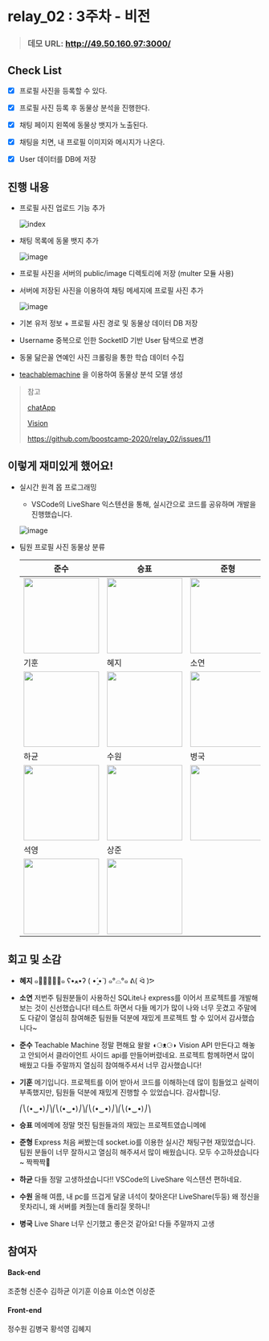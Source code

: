 # relay_02 : 3주차 - 비전

> ###  데모 URL: http://49.50.160.97:3000/

## Check List

- [x] 프로필 사진을 등록할 수 있다.
- [x] 프로필 사진 등록 후 동물상 분석을 진행한다.
- [x] 채팅 페이지 왼쪽에 동물상 뱃지가 노출된다.
- [x] 채팅을 치면, 내 프로필 이미지와 메시지가 나온다.
- [x] User 데이터를 DB에 저장



## 진행 내용

- 프로필 사진 업로드 기능 추가

  ![index](https://user-images.githubusercontent.com/53181778/90337149-9498c480-e01b-11ea-83f6-12fdf9b495d7.png)

- 채팅 목록에 동물 뱃지 추가

  ![image](https://user-images.githubusercontent.com/53181778/90329478-33073480-dfe0-11ea-8cb2-826af81261bc.png)

- 프로필 사진을 서버의 public/image 디렉토리에 저장 (multer 모듈 사용)

- 서버에 저장된 사진을 이용하여 채팅 메세지에 프로필 사진 추가

  ![image](https://user-images.githubusercontent.com/53181778/90338585-a2ebde00-e025-11ea-9f08-dc3b806f8c60.png)

- 기본 유저 정보 + 프로필 사진 경로 및 동물상 데이터 DB 저장

- Username 중복으로 인한 SocketID 기반 User 탐색으로 변경

- 동물 닮은꼴 연예인 사진 크롤링을 통한 학습 데이터 수집

- [teachablemachine](https://teachablemachine.withgoogle.com/) 을 이용하여 동물상 분석 모델 생성

> 참고
>
> [chatApp](./chatapp/Readme.md)
>
> [Vision](./Vision/README.md)
>
> https://github.com/boostcamp-2020/relay_02/issues/11


## 이렇게 재미있게 했어요!

- 실시간 원격 몹 프로그래밍

  - VSCode의 LiveShare 익스텐션을 통해, 실시간으로 코드를 공유하며 개발을 진행했습니다.

  ![image](https://user-images.githubusercontent.com/53181778/90329239-c4c17280-dfdd-11ea-91fc-20c8b518f19b.png)

- 팀원 프로필 사진 동물상 분류

  준수 | 승표 | 준형
  -----|------| -----
   <img src='https://i.imgur.com/a7idS3I.png' width='150px'> | <img src='https://user-images.githubusercontent.com/32660326/90335854-b04b9d00-e012-11ea-8c6b-f899ab5fcb76.png' width='150px'>  | <img src='https://user-images.githubusercontent.com/53181778/90335771-35828200-e012-11ea-9888-3f0e6c7f4586.png' width='150px'>
  기훈 | 혜지 | 소연
  <img src='https://ifh.cc/g/GHL622.jpg' width='150px'> | <img src='https://user-images.githubusercontent.com/48546343/90335852-a9bd2580-e012-11ea-8dae-b6dcdb7c4d34.png' width='150px'> | <img width="150" src="https://user-images.githubusercontent.com/39182235/90336030-14bb2c00-e014-11ea-8540-75e93c02ec23.png">
  하균 | 수원 | 병국
  <img src='https://user-images.githubusercontent.com/59133922/90336007-f05f4f80-e013-11ea-8bc9-4d2820421557.png' width='150px'> |<img src='https://user-images.githubusercontent.com/45927473/90337558-2dc8da80-e01e-11ea-8d6f-38a54bc1c07f.png' width='150px'> |<img src='https://user-images.githubusercontent.com/53181778/90336378-6d8bc400-e016-11ea-8a57-c1a37b22ad36.png' width='150px'>
  석영| 상준 |
  <img src='https://user-images.githubusercontent.com/53181778/90336427-d1ae8800-e016-11ea-8f57-408d887096f6.png' width='150px'> | <img src='https://user-images.githubusercontent.com/53181778/90336464-06224400-e017-11ea-9b87-b2de1426d486.png' width='150px'>|



## 회고 및 소감

- **혜지** ๑･̑◡･̑๑ ʕ•ﻌ•ʔ ( •́ ̯•̀ ) ๑°⌓°๑ ᕕ( ᐛ )ᕗ

- **소연** 저번주 팀원분들이 사용하신 SQLite나 express를 이어서 프로젝트를 개발해보는 것이 신선했습니다! 테스트 하면서 다들 메기가 많이 나와 너무 웃겼고 주말에도 다같이 열심히 참여해준 팀원들 덕분에 재밌게 프로젝트 할 수 있어서 감사했습니다~

- **준수** Teachable Machine 정말 편해요 왈왈 ◖⚆ᴥ⚆◗ Vision API 만든다고 해놓고 안되어서 클라이언트 사이드 api를 만들어버렸네요. 프로젝트 함께하면서 많이 배웠고 다들 주말까지 열심히 참여해주셔서 너무 감사했습니다!

- **기훈** 메기입니다. 프로젝트를 이어 받아서 코드를 이해하는데 많이 힘들었고 실력이 부족했지만, 팀원들 덕분에 재밌게 진행할 수 있었습니다. 감사합니당.

   ⎛⎝(•‿•)⎠⎞⎛⎝(•‿•)⎠⎞⎛⎝(•‿•)⎠⎞⎛⎝(•‿•)⎠⎞

- **승표** 메에메에 정말 멋진 팀원들과의 재밌는 프로젝트였습니메에

- **준형** Express 처음 써봤는데 socket.io를 이용한 실시간 채팅구현 재밌었습니다. 팀원 분들이 너무 잘하시고 열심히 해주셔서 많이 배웠습니다. 모두 수고하셨습니다~ 짝짝짝👏

- **하균** 다들 정말 고생하셨습니다!! VSCode의 LiveShare 익스텐션 편하네요.

- **수원** 올해 여름, 내 pc를 뜨겁게 달굴 녀석이 찾아온다! LiveShare(두둥) 왜 정신을 못차리니, 왜 서버를 켜줬는데 돌리질 못하니!

- **병국** Live Share 너무 신기했고 좋은것 같아요! 다들 주말까지 고생 



## 참여자

#### Back-end

조준형 신준수 김하균 이기훈 이승표 이소연 이상준

#### Front-end

정수원 김병국 황석영 김혜지
